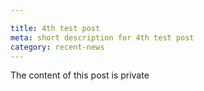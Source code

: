 ```yaml
---

title: 4th test post
meta: short description for 4th test post
category: recent-news
---
```

The content of this post is private